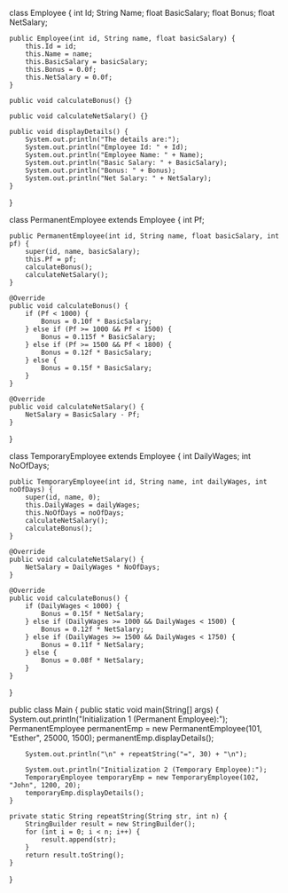class Employee {
    int Id;
    String Name;
    float BasicSalary;
    float Bonus;
    float NetSalary;

    public Employee(int id, String name, float basicSalary) {
        this.Id = id;
        this.Name = name;
        this.BasicSalary = basicSalary;
        this.Bonus = 0.0f;
        this.NetSalary = 0.0f;
    }

    public void calculateBonus() {}

    public void calculateNetSalary() {}

    public void displayDetails() {
        System.out.println("The details are:");
        System.out.println("Employee Id: " + Id);
        System.out.println("Employee Name: " + Name);
        System.out.println("Basic Salary: " + BasicSalary);
        System.out.println("Bonus: " + Bonus);
        System.out.println("Net Salary: " + NetSalary);
    }
}

class PermanentEmployee extends Employee {
    int Pf;

    public PermanentEmployee(int id, String name, float basicSalary, int pf) {
        super(id, name, basicSalary);
        this.Pf = pf;
        calculateBonus();
        calculateNetSalary();
    }

    @Override
    public void calculateBonus() {
        if (Pf < 1000) {
            Bonus = 0.10f * BasicSalary;
        } else if (Pf >= 1000 && Pf < 1500) {
            Bonus = 0.115f * BasicSalary;
        } else if (Pf >= 1500 && Pf < 1800) {
            Bonus = 0.12f * BasicSalary;
        } else {
            Bonus = 0.15f * BasicSalary;
        }
    }

    @Override
    public void calculateNetSalary() {
        NetSalary = BasicSalary - Pf;
    }
}

class TemporaryEmployee extends Employee {
    int DailyWages;
    int NoOfDays;

    public TemporaryEmployee(int id, String name, int dailyWages, int noOfDays) {
        super(id, name, 0);
        this.DailyWages = dailyWages;
        this.NoOfDays = noOfDays;
        calculateNetSalary();
        calculateBonus();
    }

    @Override
    public void calculateNetSalary() {
        NetSalary = DailyWages * NoOfDays;
    }

    @Override
    public void calculateBonus() {
        if (DailyWages < 1000) {
            Bonus = 0.15f * NetSalary;
        } else if (DailyWages >= 1000 && DailyWages < 1500) {
            Bonus = 0.12f * NetSalary;
        } else if (DailyWages >= 1500 && DailyWages < 1750) {
            Bonus = 0.11f * NetSalary;
        } else {
            Bonus = 0.08f * NetSalary;
        }
    }
}

public class Main {
    public static void main(String[] args) {
        System.out.println("Initialization 1 (Permanent Employee):");
        PermanentEmployee permanentEmp = new PermanentEmployee(101, "Esther", 25000, 1500);
        permanentEmp.displayDetails();

        System.out.println("\n" + repeatString("=", 30) + "\n");

        System.out.println("Initialization 2 (Temporary Employee):");
        TemporaryEmployee temporaryEmp = new TemporaryEmployee(102, "John", 1200, 20);
        temporaryEmp.displayDetails();
    }

    private static String repeatString(String str, int n) {
        StringBuilder result = new StringBuilder();
        for (int i = 0; i < n; i++) {
            result.append(str);
        }
        return result.toString();
    }
}
